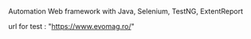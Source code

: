 Automation Web framework
with Java, Selenium, TestNG, ExtentReport

url for test : "https://www.evomag.ro/"

